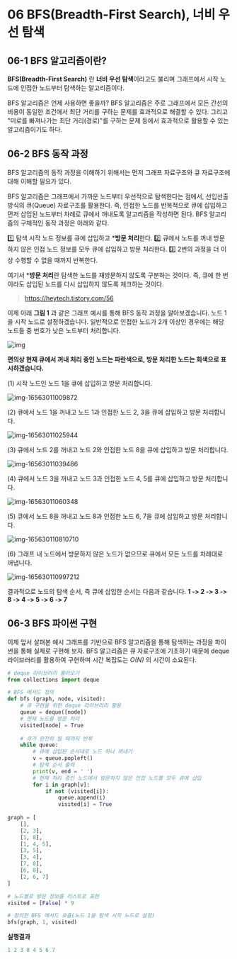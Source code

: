 # 06 BFS(Breadth-First Search), 너비 우선 탐색

## 06-1 BFS 알고리즘이란?

**BFS(Breadth-First Search)** 란 **너비 우선 탐색**이라고도 불리며 그래프에서 시작 노드에 인접한 노드부터 탐색하는 알고리즘이다.

BFS 알고리즘은 언제 사용하면 좋을까? BFS 알고리즘은 주로 그래프에서 모든 간선의 비용이 동일한 조건에서 최단 거리를 구하는 문제를 효과적으로 해결할 수 있다. 그리고 "미로를 빠져나가는 최단 거리(경로)"를 구하는 문제 등에서 효과적으로 활용할 수 있는 알고리즘이기도 하다.



## 06-2 BFS 동작 과정

BFS 알고리즘의 동작 과정을 이해하기 위해서는 먼저 그래프 자료구조와 큐 자료구조에 대해 이해할 필요가 있다.

BFS 알고리즘은 그래프에서 가까운 노드부터 우선적으로 탐색한다는 점에서, 선입선출 방식의 큐(Queue) 자료구조를 활용한다. 즉, 인접한 노드를 반복적으로 큐에 삽입하고 먼저 삽입된 노드부터 차례로 큐에서 꺼내도록 알고리즘을 작성하면 된다. BFS 알고리즘의 구체적인 동작 과정은 아래와 같다.

1️⃣ 탐색 시작 노드 정보를 큐에 삽입하고 ***방문 처리**한다.
2️⃣ 큐에서 노드를 꺼내 방문하지 않은 인접 노드 정보를 모두 큐에 삽입하고 방문 처리한다.
3️⃣ 2번의 과정을 더 이상 수행할 수 없을 때까지 반복한다.

여기서 ***방문 처리**란 탐색한 노드를 재방문하지 않도록 구분하는 것이다. 즉, 큐에 한 번이라도 삽입된 노드를 다시 삽입하지 않도록 체크하는 것이다.

 

> https://heytech.tistory.com/56

이제 아래 **그림 1** 과 같은 그래프 예시를 통해 BFS 동작 과정을 알아보겠습니다. 노드 1을 시작 노드로 설정하겠습니다. 일반적으로 인접한 노드가 2개 이상인 경우에는 해당 노드들 중 번호가 낮은 노드부터 처리합니다.



![img](06%20%EB%84%88%EB%B9%84%20%EC%9A%B0%EC%84%A0%20%ED%83%90%EC%83%89,%20BFS(Breadth-First%20Search).assets/img.png)




**편의상 현재 큐에서 꺼내 처리 중인 노드는 파란색으로, 방문 처리한 노드는 회색으로 표시하겠습니다.**

(1) 시작 노드인 노드 1을 큐에 삽입하고 방문 처리합니다.



![img-16563011009872](06%20%EB%84%88%EB%B9%84%20%EC%9A%B0%EC%84%A0%20%ED%83%90%EC%83%89,%20BFS(Breadth-First%20Search).assets/img-16563011009872.png)



(2) 큐에서 노드 1을 꺼내고 노드 1과 인접한 노드 2, 3을 큐에 삽입하고 방문 처리합니다.



![img-16563011025944](06%20%EB%84%88%EB%B9%84%20%EC%9A%B0%EC%84%A0%20%ED%83%90%EC%83%89,%20BFS(Breadth-First%20Search).assets/img-16563011025944.png)



(3) 큐에서 노드 2를 꺼내고 노드 2와 인접한 노드 8을 큐에 삽입하고 방문 처리합니다.



![img-16563011039486](06%20%EB%84%88%EB%B9%84%20%EC%9A%B0%EC%84%A0%20%ED%83%90%EC%83%89,%20BFS(Breadth-First%20Search).assets/img-16563011039486.png)



(4) 큐에서 노드 3을 꺼내고 노드 3과 인접한 노드 4, 5를 큐에 삽입하고 방문 처리합니다.



![img-16563011060348](06%20%EB%84%88%EB%B9%84%20%EC%9A%B0%EC%84%A0%20%ED%83%90%EC%83%89,%20BFS(Breadth-First%20Search).assets/img-16563011060348.png)



(5) 큐에서 노드 8을 꺼내고 노드 8과 인접한 노드 6, 7을 큐에 삽입하고 방문 처리합니다.



![img-165630110810710](06%20%EB%84%88%EB%B9%84%20%EC%9A%B0%EC%84%A0%20%ED%83%90%EC%83%89,%20BFS(Breadth-First%20Search).assets/img-165630110810710.png)



(6) 그래프 내 노드에서 방문하지 않은 노드가 없으므로 큐에서 모든 노드를 차례대로 꺼냅니다.



![img-165630110997212](06%20%EB%84%88%EB%B9%84%20%EC%9A%B0%EC%84%A0%20%ED%83%90%EC%83%89,%20BFS(Breadth-First%20Search).assets/img-165630110997212.png)



결과적으로 노드의 탐색 순서, 즉 큐에 삽입한 순서는 다음과 같습니다.
**1 -> 2 -> 3 -> 8 -> 4 -> 5 -> 6 -> 7**



## 06-3 BFS 파이썬 구현

이제 앞서 살펴본 예시 그래프를 기반으로 BFS 알고리즘을 통해 탐색하는 과정을 파이썬을 통해 실제로 구현해 보자. BFS 알고리즘은 큐 자료구조에 기초하기 때문에 deque 라이브러리를 활용하여 구현하며 시간 복잡도는 *O(N)* 의 시간이 소요된다. 



```python
# deque 라이브러리 불러오기
from collections import deque

# BFS 메서드 정의
def bfs (graph, node, visited):
    # 큐 구현을 위한 deque 라이브러리 활용
    queue = deque([node])
    # 현재 노드를 방문 처리
    visited[node] = True
    
    # 큐가 완전히 빌 때까지 반복
    while queue:
        # 큐에 삽입된 순서대로 노드 하나 꺼내기
        v = queue.popleft()
        # 탐색 순서 출력
        print(v, end = ' ')
        # 현재 처리 중인 노드에서 방문하지 않은 인접 노드를 모두 큐에 삽입
        for i in graph[v]:
            if not (visited[i]):
                queue.append(i)
                visited[i] = True
                
graph = [
    [],
    [2, 3],
    [1, 8],
    [1, 4, 5],
    [3, 5],
    [3, 4],
    [7, 8],
    [6, 8],
    [2, 6, 7]
]

# 노드별로 방문 정보를 리스트로 표현
visited = [False] * 9

# 정의한 BFS 메서드 호출(노드 1을 탐색 시작 노드로 설정)
bfs(graph, 1, visited)
```

**실행결과**

```python
1 2 3 8 4 5 6 7
```
